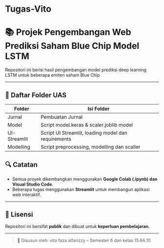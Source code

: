 # Tugas-Vito
# 📚 Projek Pengembangan Web Prediksi Saham Blue Chip Model LSTM

Repositori ini berisi hasil pengembangan model prediksi deep learning LSTM untuk beberapa emiten saham Blue Chip 

---

## 📝 Daftar Folder UAS

| Folder        | Isi Folder                                                        |
|---------------|-------------------------------------------------------------------|
| Jurnal        | Pembuatan Jurnal                                                  |
| Model         | Script model.keras & scaler.joblib model                          |
| UI-Streamlit  | Script UI Streamlit, loading model dan requirements               |
| Modelling     | Script preprocessing, modelling dan scaller                       |

## 🔍 Catatan

- Semua proyek dikembangkan menggunakan **Google Colab (.ipynb) dan Visual Studio Code**.
- Beberapa tugas menggunakan **Streamlit** untuk membangun aplikasi web interaktif.

---

## 🔗 Lisensi

Repositori ini bersifat **publik** dan dibuat untuk **keperluan pembelajaran**.

---

> 📌 Disusun oleh: vito faza alfarizzy – Semester 6 dan kelas 15.6A.10
